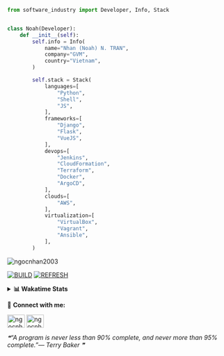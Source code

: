```python
from software_industry import Developer, Info, Stack


class Noah(Developer):
    def __init__(self):
        self.info = Info(
            name="Nhan (Noah) N. TRAN",
            company="GVM",
            country="Vietnam",
        )

        self.stack = Stack(
            languages=[
                "Python",
                "Shell",
                "JS",
            ],
            frameworks=[
                "Django",
                "Flask",
                "VueJS",
            ],
            devops=[
                "Jenkins",
                "CloudFormation",
                "Terraform",
                "Docker",
                "ArgoCD",
            ],
            clouds=[
                "AWS",
            ],
            virtualization=[
                "VirtualBox",
                "Vagrant",
                "Ansible",
            ],
        )
```
<img src="https://komarev.com/ghpvc/?username=ngocnhan2003&label=Profile%20views&color=0e75b6&style=flat" alt="ngocnhan2003" /> 

[![BUILD](https://github.com/ngocnhan2003/ngocnhan2003/actions/workflows/001_build.yml/badge.svg)](https://github.com/ngocnhan2003/ngocnhan2003/actions/workflows/001_build.yml)
[![REFRESH](https://github.com/ngocnhan2003/ngocnhan2003/actions/workflows/002_refresh.yml/badge.svg)](https://github.com/ngocnhan2003/ngocnhan2003/actions/workflows/002_refresh.yml)

<details> 
  <summary><b>📊 Wakatime Stats</b></summary>
  <br>
  
<!--START_SECTION:waka-->
![Code Time](http://img.shields.io/badge/Code%20Time-650%20hrs%2020%20mins-blue)

**I'm an Early 🐤** 

```text
🌞 Morning    70 commits     ███████░░░░░░░░░░░░░░░░░░   31.11% 
🌆 Daytime    89 commits     ██████████░░░░░░░░░░░░░░░   39.56% 
🌃 Evening    18 commits     ██░░░░░░░░░░░░░░░░░░░░░░░   8.0% 
🌙 Night      48 commits     █████░░░░░░░░░░░░░░░░░░░░   21.33%

```
📅 **I'm Most Productive on Saturday** 

```text
Monday       40 commits     ████░░░░░░░░░░░░░░░░░░░░░   17.78% 
Tuesday      28 commits     ███░░░░░░░░░░░░░░░░░░░░░░   12.44% 
Wednesday    24 commits     ██░░░░░░░░░░░░░░░░░░░░░░░   10.67% 
Thursday     5 commits      ░░░░░░░░░░░░░░░░░░░░░░░░░   2.22% 
Friday       4 commits      ░░░░░░░░░░░░░░░░░░░░░░░░░   1.78% 
Saturday     109 commits    ████████████░░░░░░░░░░░░░   48.44% 
Sunday       15 commits     █░░░░░░░░░░░░░░░░░░░░░░░░   6.67%

```


📊 **This Week I Spent My Time On** 

```text
⌚︎ Time Zone: Asia/Ho_Chi_Minh

💬 Programming Languages: 
Go                       6 hrs               ███████████████████░░░░░░   76.66% 
SQL                      33 mins             █░░░░░░░░░░░░░░░░░░░░░░░░   7.18% 
YAML                     28 mins             █░░░░░░░░░░░░░░░░░░░░░░░░   6.0% 
JavaScript               22 mins             █░░░░░░░░░░░░░░░░░░░░░░░░   4.78% 
JSON                     9 mins              ░░░░░░░░░░░░░░░░░░░░░░░░░   1.96%

🔥 Editors: 
GoLand                   7 hrs 9 mins        ██████████████████████░░░   91.19% 
VS Code                  41 mins             ██░░░░░░░░░░░░░░░░░░░░░░░   8.81%

💻 Operating System: 
Linux                    7 hrs 50 mins       █████████████████████████   100.0%

```

**I Mostly Code in Python** 

```text
Python                   14 repos            ███████████░░░░░░░░░░░░░░   43.75% 
JavaScript               6 repos             ████░░░░░░░░░░░░░░░░░░░░░   18.75% 
TypeScript               2 repos             █░░░░░░░░░░░░░░░░░░░░░░░░   6.25% 
Kotlin                   2 repos             █░░░░░░░░░░░░░░░░░░░░░░░░   6.25% 
Vue                      2 repos             █░░░░░░░░░░░░░░░░░░░░░░░░   6.25%

```



 Last Updated on 26/11/2022 16:48:11 UTC+7
<!--END_SECTION:waka-->
</details>

🔗 **Connect with me:**

<a href="https://linkedin.com/in/ngocnhan2003" target="blank"><img align="center" src="https://raw.githubusercontent.com/rahuldkjain/github-profile-readme-generator/master/src/images/icons/Social/linked-in-alt.svg" alt="ngocnhan2003" height="30" width="40" /></a>
<a href="https://instagram.com/ngocnhan2003" target="blank"><img align="center" src="https://raw.githubusercontent.com/rahuldkjain/github-profile-readme-generator/master/src/images/icons/Social/instagram.svg" alt="ngocnhan2003" height="30" width="40" /></a>


<!--STARTS_HERE_QUOTE_README-->
<i>❝“A program is never less than 90% complete, and never more than 95% complete.”— Terry Baker   ❞</i>
<!--ENDS_HERE_QUOTE_README-->
